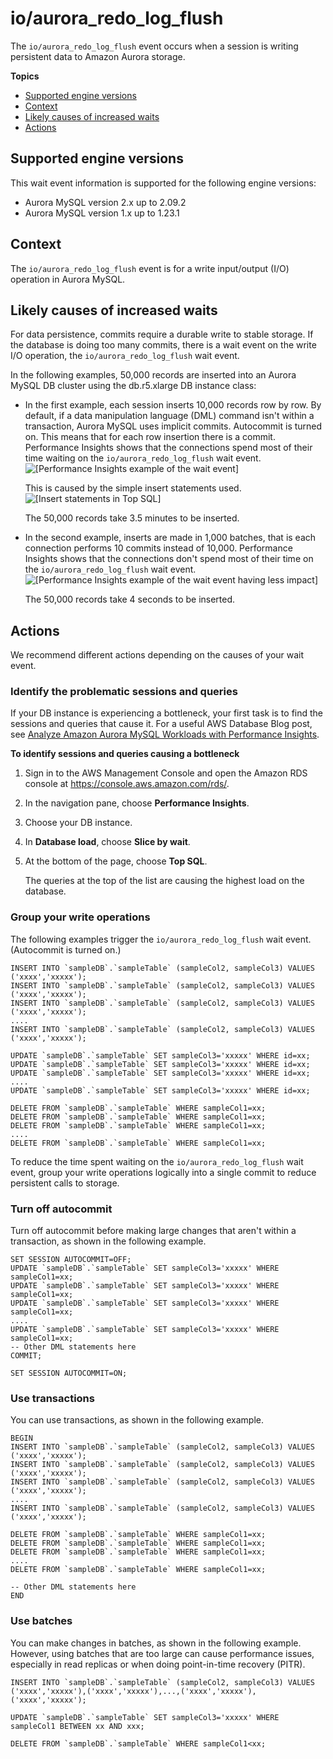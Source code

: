 # io/aurora\_redo\_log\_flush<a name="ams-waits.io-auredologflush"></a>

The `io/aurora_redo_log_flush` event occurs when a session is writing persistent data to Amazon Aurora storage\.

**Topics**
+ [Supported engine versions](#ams-waits.io-auredologflush.context.supported)
+ [Context](#ams-waits.io-auredologflush.context)
+ [Likely causes of increased waits](#ams-waits.io-auredologflush.causes)
+ [Actions](#ams-waits.io-auredologflush.actions)

## Supported engine versions<a name="ams-waits.io-auredologflush.context.supported"></a>

This wait event information is supported for the following engine versions:
+ Aurora MySQL version 2\.x up to 2\.09\.2
+ Aurora MySQL version 1\.x up to 1\.23\.1

## Context<a name="ams-waits.io-auredologflush.context"></a>

The `io/aurora_redo_log_flush` event is for a write input/output \(I/O\) operation in Aurora MySQL\.

## Likely causes of increased waits<a name="ams-waits.io-auredologflush.causes"></a>

For data persistence, commits require a durable write to stable storage\. If the database is doing too many commits, there is a wait event on the write I/O operation, the `io/aurora_redo_log_flush` wait event\.

In the following examples, 50,000 records are inserted into an Aurora MySQL DB cluster using the db\.r5\.xlarge DB instance class:
+ In the first example, each session inserts 10,000 records row by row\. By default, if a data manipulation language \(DML\) command isn't within a transaction, Aurora MySQL uses implicit commits\. Autocommit is turned on\. This means that for each row insertion there is a commit\. Performance Insights shows that the connections spend most of their time waiting on the `io/aurora_redo_log_flush` wait event\.    
![\[Performance Insights example of the wait event\]](http://docs.aws.amazon.com/AmazonRDS/latest/AuroraUserGuide/images/auredologflush_PI_example1.png)

  This is caused by the simple insert statements used\.  
![\[Insert statements in Top SQL\]](http://docs.aws.amazon.com/AmazonRDS/latest/AuroraUserGuide/images/auredologflush_top_SQL1.png)

  The 50,000 records take 3\.5 minutes to be inserted\.
+ In the second example, inserts are made in 1,000 batches, that is each connection performs 10 commits instead of 10,000\. Performance Insights shows that the connections don't spend most of their time on the `io/aurora_redo_log_flush` wait event\.  
![\[Performance Insights example of the wait event having less impact\]](http://docs.aws.amazon.com/AmazonRDS/latest/AuroraUserGuide/images/auredologflush_PI_example2.png)

  The 50,000 records take 4 seconds to be inserted\.

## Actions<a name="ams-waits.io-auredologflush.actions"></a>

We recommend different actions depending on the causes of your wait event\.

### Identify the problematic sessions and queries<a name="ams-waits.io-auredologflush.actions.identify-queries"></a>

If your DB instance is experiencing a bottleneck, your first task is to find the sessions and queries that cause it\. For a useful AWS Database Blog post, see [Analyze Amazon Aurora MySQL Workloads with Performance Insights](http://aws.amazon.com/blogs/database/analyze-amazon-aurora-mysql-workloads-with-performance-insights/)\.

**To identify sessions and queries causing a bottleneck**

1. Sign in to the AWS Management Console and open the Amazon RDS console at [https://console\.aws\.amazon\.com/rds/](https://console.aws.amazon.com/rds/)\.

1. In the navigation pane, choose **Performance Insights**\.

1. Choose your DB instance\.

1. In **Database load**, choose **Slice by wait**\.

1. At the bottom of the page, choose **Top SQL**\.

   The queries at the top of the list are causing the highest load on the database\.

### Group your write operations<a name="ams-waits.io-auredologflush.actions.action0"></a>

The following examples trigger the `io/aurora_redo_log_flush` wait event\. \(Autocommit is turned on\.\)

```
INSERT INTO `sampleDB`.`sampleTable` (sampleCol2, sampleCol3) VALUES ('xxxx','xxxxx');
INSERT INTO `sampleDB`.`sampleTable` (sampleCol2, sampleCol3) VALUES ('xxxx','xxxxx');
INSERT INTO `sampleDB`.`sampleTable` (sampleCol2, sampleCol3) VALUES ('xxxx','xxxxx');
....
INSERT INTO `sampleDB`.`sampleTable` (sampleCol2, sampleCol3) VALUES ('xxxx','xxxxx');

UPDATE `sampleDB`.`sampleTable` SET sampleCol3='xxxxx' WHERE id=xx;
UPDATE `sampleDB`.`sampleTable` SET sampleCol3='xxxxx' WHERE id=xx;
UPDATE `sampleDB`.`sampleTable` SET sampleCol3='xxxxx' WHERE id=xx;
....
UPDATE `sampleDB`.`sampleTable` SET sampleCol3='xxxxx' WHERE id=xx;

DELETE FROM `sampleDB`.`sampleTable` WHERE sampleCol1=xx;
DELETE FROM `sampleDB`.`sampleTable` WHERE sampleCol1=xx;
DELETE FROM `sampleDB`.`sampleTable` WHERE sampleCol1=xx;
....
DELETE FROM `sampleDB`.`sampleTable` WHERE sampleCol1=xx;
```

To reduce the time spent waiting on the `io/aurora_redo_log_flush` wait event, group your write operations logically into a single commit to reduce persistent calls to storage\.

### Turn off autocommit<a name="ams-waits.io-auredologflush.actions.action1"></a>

Turn off autocommit before making large changes that aren't within a transaction, as shown in the following example\.

```
SET SESSION AUTOCOMMIT=OFF;
UPDATE `sampleDB`.`sampleTable` SET sampleCol3='xxxxx' WHERE sampleCol1=xx;
UPDATE `sampleDB`.`sampleTable` SET sampleCol3='xxxxx' WHERE sampleCol1=xx;
UPDATE `sampleDB`.`sampleTable` SET sampleCol3='xxxxx' WHERE sampleCol1=xx;
....
UPDATE `sampleDB`.`sampleTable` SET sampleCol3='xxxxx' WHERE sampleCol1=xx;
-- Other DML statements here
COMMIT;

SET SESSION AUTOCOMMIT=ON;
```

### Use transactions<a name="ams-waits.io-auredologflush.action2"></a>

You can use transactions, as shown in the following example\.

```
BEGIN
INSERT INTO `sampleDB`.`sampleTable` (sampleCol2, sampleCol3) VALUES ('xxxx','xxxxx');
INSERT INTO `sampleDB`.`sampleTable` (sampleCol2, sampleCol3) VALUES ('xxxx','xxxxx');
INSERT INTO `sampleDB`.`sampleTable` (sampleCol2, sampleCol3) VALUES ('xxxx','xxxxx');
....
INSERT INTO `sampleDB`.`sampleTable` (sampleCol2, sampleCol3) VALUES ('xxxx','xxxxx');

DELETE FROM `sampleDB`.`sampleTable` WHERE sampleCol1=xx;
DELETE FROM `sampleDB`.`sampleTable` WHERE sampleCol1=xx;
DELETE FROM `sampleDB`.`sampleTable` WHERE sampleCol1=xx;
....
DELETE FROM `sampleDB`.`sampleTable` WHERE sampleCol1=xx;

-- Other DML statements here
END
```

### Use batches<a name="ams-waits.io-auredologflush.action3"></a>

You can make changes in batches, as shown in the following example\. However, using batches that are too large can cause performance issues, especially in read replicas or when doing point\-in\-time recovery \(PITR\)\. 

```
INSERT INTO `sampleDB`.`sampleTable` (sampleCol2, sampleCol3) VALUES
('xxxx','xxxxx'),('xxxx','xxxxx'),...,('xxxx','xxxxx'),('xxxx','xxxxx');

UPDATE `sampleDB`.`sampleTable` SET sampleCol3='xxxxx' WHERE sampleCol1 BETWEEN xx AND xxx;

DELETE FROM `sampleDB`.`sampleTable` WHERE sampleCol1<xx;
```
